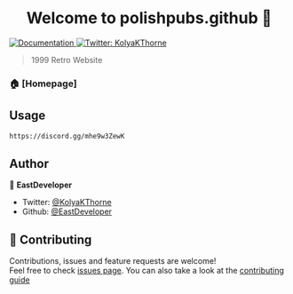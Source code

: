 <h1 align="center">Welcome to polishpubs.github 👋</h1>
<p>
  <a href="https://discord.gg/mhe9w3ZewK" target="_blank">
    <img alt="Documentation" src="https://img.shields.io/badge/documentation-yes-brightgreen.svg" />
  </a>
  <a href="https://twitter.com/KolyaKThorne" target="_blank">
    <img alt="Twitter: KolyaKThorne" src="https://img.shields.io/twitter/follow/KolyaKThorne.svg?style=social" />
  </a>
</p>

> 1999 Retro Website

### 🏠 [Homepage]

## Usage

```sh
https://discord.gg/mhe9w3ZewK
```

## Author

👤 **EastDeveloper**

* Twitter: [@KolyaKThorne](https://twitter.com/KolyaKThorne)
* Github: [@EastDeveloper](https://github.com/EastDeveloper)

## 🤝 Contributing

Contributions, issues and feature requests are welcome!<br />Feel free to check [issues page](https://discord.gg/mhe9w3ZewK). You can also take a look at the [contributing guide](https://discord.gg/mhe9w3ZewK)
